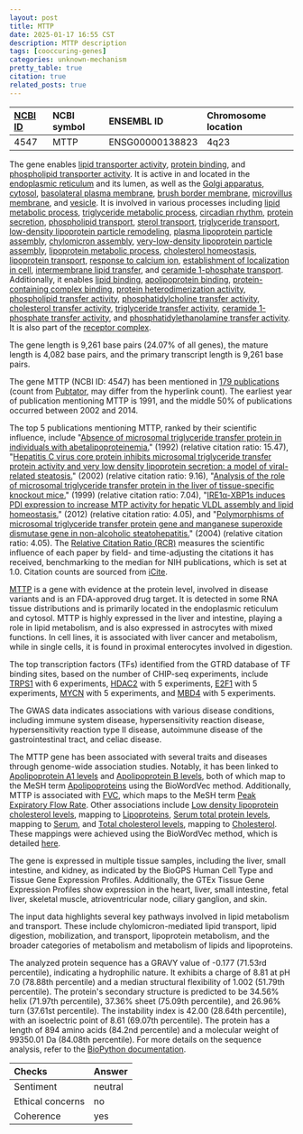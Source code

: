 ```yaml
---
layout: post
title: MTTP
date: 2025-01-17 16:55 CST
description: MTTP description
tags: [cooccuring-genes]
categories: unknown-mechanism
pretty_table: true
citation: true
related_posts: true
---
```




| [NCBI ID](https://www.ncbi.nlm.nih.gov/gene/4547) | NCBI symbol | ENSEMBL ID | Chromosome location |
| :-------- | :------- | :-------- | :------- |
| 4547  | MTTP | ENSG00000138823 | 4q23 |



The gene enables [lipid transporter activity](https://amigo.geneontology.org/amigo/term/GO:0005319), [protein binding](https://amigo.geneontology.org/amigo/term/GO:0005515), and [phospholipid transporter activity](https://amigo.geneontology.org/amigo/term/GO:0005548). It is active in and located in the [endoplasmic reticulum](https://amigo.geneontology.org/amigo/term/GO:0005783) and its lumen, as well as the [Golgi apparatus](https://amigo.geneontology.org/amigo/term/GO:0005794), [cytosol](https://amigo.geneontology.org/amigo/term/GO:0005829), [basolateral plasma membrane](https://amigo.geneontology.org/amigo/term/GO:0016323), [brush border membrane](https://amigo.geneontology.org/amigo/term/GO:0031526), [microvillus membrane](https://amigo.geneontology.org/amigo/term/GO:0031528), and [vesicle](https://amigo.geneontology.org/amigo/term/GO:0031982). It is involved in various processes including [lipid metabolic process](https://amigo.geneontology.org/amigo/term/GO:0006629), [triglyceride metabolic process](https://amigo.geneontology.org/amigo/term/GO:0006641), [circadian rhythm](https://amigo.geneontology.org/amigo/term/GO:0007623), [protein secretion](https://amigo.geneontology.org/amigo/term/GO:0009306), [phospholipid transport](https://amigo.geneontology.org/amigo/term/GO:0015914), [sterol transport](https://amigo.geneontology.org/amigo/term/GO:0015918), [triglyceride transport](https://amigo.geneontology.org/amigo/term/GO:0034197), [low-density lipoprotein particle remodeling](https://amigo.geneontology.org/amigo/term/GO:0034374), [plasma lipoprotein particle assembly](https://amigo.geneontology.org/amigo/term/GO:0034377), [chylomicron assembly](https://amigo.geneontology.org/amigo/term/GO:0034378), [very-low-density lipoprotein particle assembly](https://amigo.geneontology.org/amigo/term/GO:0034379), [lipoprotein metabolic process](https://amigo.geneontology.org/amigo/term/GO:0042157), [cholesterol homeostasis](https://amigo.geneontology.org/amigo/term/GO:0042632), [lipoprotein transport](https://amigo.geneontology.org/amigo/term/GO:0042953), [response to calcium ion](https://amigo.geneontology.org/amigo/term/GO:0051592), [establishment of localization in cell](https://amigo.geneontology.org/amigo/term/GO:0051649), [intermembrane lipid transfer](https://amigo.geneontology.org/amigo/term/GO:0120009), and [ceramide 1-phosphate transport](https://amigo.geneontology.org/amigo/term/GO:1902389). Additionally, it enables [lipid binding](https://amigo.geneontology.org/amigo/term/GO:0008289), [apolipoprotein binding](https://amigo.geneontology.org/amigo/term/GO:0034185), [protein-containing complex binding](https://amigo.geneontology.org/amigo/term/GO:0044877), [protein heterodimerization activity](https://amigo.geneontology.org/amigo/term/GO:0046982), [phospholipid transfer activity](https://amigo.geneontology.org/amigo/term/GO:0120014), [phosphatidylcholine transfer activity](https://amigo.geneontology.org/amigo/term/GO:0120019), [cholesterol transfer activity](https://amigo.geneontology.org/amigo/term/GO:0120020), [triglyceride transfer activity](https://amigo.geneontology.org/amigo/term/GO:0140344), [ceramide 1-phosphate transfer activity](https://amigo.geneontology.org/amigo/term/GO:1902388), and [phosphatidylethanolamine transfer activity](https://amigo.geneontology.org/amigo/term/GO:1904121). It is also part of the [receptor complex](https://amigo.geneontology.org/amigo/term/GO:0043235).


The gene length is 9,261 base pairs (24.07% of all genes), the mature length is 4,082 base pairs, and the primary transcript length is 9,261 base pairs.


The gene MTTP (NCBI ID: 4547) has been mentioned in [179 publications](https://pubmed.ncbi.nlm.nih.gov/?term=%22MTTP%22) (count from [Pubtator](https://academic.oup.com/nar/article/47/W1/W587/5494727), may differ from the hyperlink count). The earliest year of publication mentioning MTTP is 1991, and the middle 50% of publications occurred between 2002 and 2014.


The top 5 publications mentioning MTTP, ranked by their scientific influence, include "[Absence of microsomal triglyceride transfer protein in individuals with abetalipoproteinemia.](https://pubmed.ncbi.nlm.nih.gov/1439810)" (1992) (relative citation ratio: 15.47), "[Hepatitis C virus core protein inhibits microsomal triglyceride transfer protein activity and very low density lipoprotein secretion: a model of viral-related steatosis.](https://pubmed.ncbi.nlm.nih.gov/11818366)" (2002) (relative citation ratio: 9.16), "[Analysis of the role of microsomal triglyceride transfer protein in the liver of tissue-specific knockout mice.](https://pubmed.ncbi.nlm.nih.gov/10225972)" (1999) (relative citation ratio: 7.04), "[IRE1α-XBP1s induces PDI expression to increase MTP activity for hepatic VLDL assembly and lipid homeostasis.](https://pubmed.ncbi.nlm.nih.gov/23040069)" (2012) (relative citation ratio: 4.05), and "[Polymorphisms of microsomal triglyceride transfer protein gene and manganese superoxide dismutase gene in non-alcoholic steatohepatitis.](https://pubmed.ncbi.nlm.nih.gov/15094225)" (2004) (relative citation ratio: 4.05). The [Relative Citation Ratio (RCR)](https://journals.plos.org/plosbiology/article?id=10.1371/journal.pbio.1002541) measures the scientific influence of each paper by field- and time-adjusting the citations it has received, benchmarking to the median for NIH publications, which is set at 1.0. Citation counts are sourced from [iCite](https://icite.od.nih.gov).


[MTTP](https://www.proteinatlas.org/ENSG00000138823-MTTP) is a gene with evidence at the protein level, involved in disease variants and is an FDA-approved drug target. It is detected in some RNA tissue distributions and is primarily located in the endoplasmic reticulum and cytosol. MTTP is highly expressed in the liver and intestine, playing a role in lipid metabolism, and is also expressed in astrocytes with mixed functions. In cell lines, it is associated with liver cancer and metabolism, while in single cells, it is found in proximal enterocytes involved in digestion.


The top transcription factors (TFs) identified from the GTRD database of TF binding sites, based on the number of CHIP-seq experiments, include [TRPS1](https://www.ncbi.nlm.nih.gov/gene/7227) with 6 experiments, [HDAC2](https://www.ncbi.nlm.nih.gov/gene/3066) with 5 experiments, [E2F1](https://www.ncbi.nlm.nih.gov/gene/1869) with 5 experiments, [MYCN](https://www.ncbi.nlm.nih.gov/gene/4613) with 5 experiments, and [MBD4](https://www.ncbi.nlm.nih.gov/gene/8930) with 5 experiments.



The GWAS data indicates associations with various disease conditions, including immune system disease, hypersensitivity reaction disease, hypersensitivity reaction type II disease, autoimmune disease of the gastrointestinal tract, and celiac disease.


The MTTP gene has been associated with several traits and diseases through genome-wide association studies. Notably, it has been linked to [Apolipoprotein A1 levels](https://pubmed.ncbi.nlm.nih.gov/34226706) and [Apolipoprotein B levels](https://pubmed.ncbi.nlm.nih.gov/33462484), both of which map to the MeSH term [Apolipoproteins](https://meshb.nlm.nih.gov/record/ui?ui=D001053) using the BioWordVec method. Additionally, MTTP is associated with [FVC](https://pubmed.ncbi.nlm.nih.gov/36641522), which maps to the MeSH term [Peak Expiratory Flow Rate](https://meshb.nlm.nih.gov/record/ui?ui=D010366). Other associations include [Low density lipoprotein cholesterol levels](https://pubmed.ncbi.nlm.nih.gov/33462484), mapping to [Lipoproteins](https://meshb.nlm.nih.gov/record/ui?ui=D008074), [Serum total protein levels](https://pubmed.ncbi.nlm.nih.gov/33462484), mapping to [Serum](https://meshb.nlm.nih.gov/record/ui?ui=D044967), and [Total cholesterol levels](https://pubmed.ncbi.nlm.nih.gov/33462484), mapping to [Cholesterol](https://meshb.nlm.nih.gov/record/ui?ui=D002784). These mappings were achieved using the BioWordVec method, which is detailed [here](https://www.nature.com/articles/s41597-019-0055-0).


The gene is expressed in multiple tissue samples, including the liver, small intestine, and kidney, as indicated by the BioGPS Human Cell Type and Tissue Gene Expression Profiles. Additionally, the GTEx Tissue Gene Expression Profiles show expression in the heart, liver, small intestine, fetal liver, skeletal muscle, atrioventricular node, ciliary ganglion, and skin.


The input data highlights several key pathways involved in lipid metabolism and transport. These include chylomicron-mediated lipid transport, lipid digestion, mobilization, and transport, lipoprotein metabolism, and the broader categories of metabolism and metabolism of lipids and lipoproteins.



The analyzed protein sequence has a GRAVY value of -0.177 (71.53rd percentile), indicating a hydrophilic nature. It exhibits a charge of 8.81 at pH 7.0 (78.88th percentile) and a median structural flexibility of 1.002 (51.79th percentile). The protein's secondary structure is predicted to be 34.56% helix (71.97th percentile), 37.36% sheet (75.09th percentile), and 26.96% turn (37.61st percentile). The instability index is 42.00 (28.64th percentile), with an isoelectric point of 8.61 (69.07th percentile). The protein has a length of 894 amino acids (84.2nd percentile) and a molecular weight of 99350.01 Da (84.08th percentile). For more details on the sequence analysis, refer to the [BioPython documentation](https://biopython.org/docs/1.75/api/Bio.SeqUtils.ProtParam.html).





| Checks    | Answer |
| :-------- | :------- |
| Sentiment  | neutral   |
| Ethical concerns | no     |
| Coherence    | yes    |